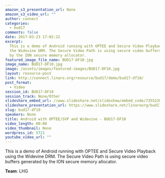 ```yaml
---
amazon_s3_presentation_url: None
amazon_s3_video_url: ""
author: connect
categories:
  - bud17
comments: false
date: 2017-03-23 17:02:22
excerpt:
  This is a demo of Android running with OPTEE and Secure Video Playback using
  the Widevine DRM. The Secure Video Path is using secure video buffers generated
  by the ION secure memory allocator.
featured_image_file_name: BUD17-DF10.jpg
image_name: BUD17-DF10.jpg
image: /assets/images/featured-images/BUD17-DF10.jpg
layout: resource-post
link: http://connect.linaro.org/resource/bud17/demo/bud17-df10/
post_format:
  - Video
session_id: BUD17-DF10
session_track: None/Other
slideshare_embed_url: //www.slideshare.net/slideshow/embed_code/73552205
slideshare_presentation_url: https://www.slideshare.net/linaroorg/bud17df10-android-with-opteesvp-and-widevine
slug: bud17-df10
speakers: None
title: Android with OPTEE/SVP and Widevine - BUD17-DF10
video_length: 00:00
video_thumbnail: None
wordpress_id: 5721
youtube_video_url: ""
---
```


This is a demo of Android running with OPTEE and Secure Video Playback using the Widevine DRM. The Secure Video Path is using secure video buffers generated by the ION secure memory allocator.

**Team**: LHG
